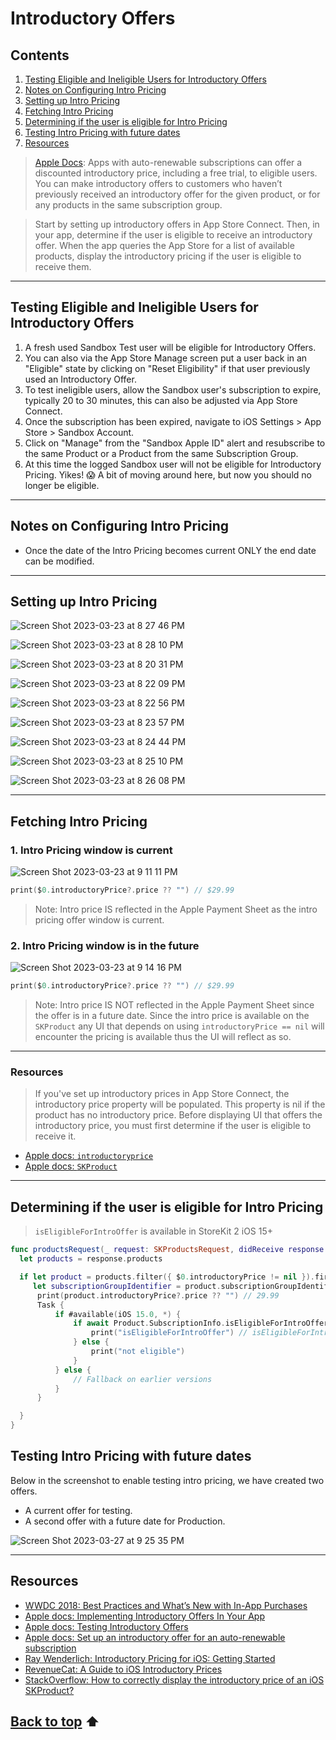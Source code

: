 # Introductory Offers 

## Contents 

1. [Testing Eligible and Ineligible Users for Introductory Offers](#testing-eligible-and-ineligible-users-for-introductory-offers)
2. [Notes on Configuring Intro Pricing](#notes-on-configuring-intro-pricing)
3. [Setting up Intro Pricing](#setting-up-intro-pricing)
4. [Fetching Intro Pricing](#fetching-intro-pricing)
5. [Determining if the user is eligible for Intro Pricing](#determining-if-the-user-is-eligible-for-intro-pricing)
6. [Testing Intro Pricing with future dates](#testing-intro-pricing-with-future-dates)
7. [Resources](#resources)


> [Apple Docs](https://developer.apple.com/documentation/storekit/in-app_purchase/original_api_for_in-app_purchase/subscriptions_and_offers/implementing_introductory_offers_in_your_app): Apps with auto-renewable subscriptions can offer a discounted introductory price, including a free trial, to eligible users. You can make introductory offers to customers who haven’t previously received an introductory offer for the given product, or for any products in the same subscription group.

> Start by setting up introductory offers in App Store Connect. Then, in your app, determine if the user is eligible to receive an introductory offer. When the app queries the App Store for a list of available products, display the introductory pricing if the user is eligible to receive them.

***

## Testing Eligible and Ineligible Users for Introductory Offers

1. A fresh used Sandbox Test user will be eligible for Introductory Offers.
2. You can also via the App Store Manage screen put a user back in an "Eligible" state by clicking on "Reset Eligibility" if that user previously used an Introductory Offer.
3. To test ineligible users, allow the Sandbox user's subscription to expire, typically 20 to 30 minutes, this can also be adjusted via App Store Connect. 
4. Once the subscription has been expired, navigate to iOS Settings > App Store > Sandbox Account. 
5. Click on "Manage" from the "Sandbox Apple ID" alert and resubscribe to the same Product or a Product from the same Subscription Group.
6. At this time the logged Sandbox user will not be eligible for Introductory Pricing. Yikes! 😱 A bit of moving around here, but now you should no longer be eligible. 

***

## Notes on Configuring Intro Pricing 

* Once the date of the Intro Pricing becomes current ONLY the end date can be modified.

***

## Setting up Intro Pricing 

![Screen Shot 2023-03-23 at 8 27 46 PM](https://user-images.githubusercontent.com/1819208/227393273-95ce24ac-3db1-4b7b-8c55-a2409fca8ee7.png)

![Screen Shot 2023-03-23 at 8 28 10 PM](https://user-images.githubusercontent.com/1819208/227393282-49633435-687d-4e8e-a45c-1b02131b89ad.png)

![Screen Shot 2023-03-23 at 8 20 31 PM](https://user-images.githubusercontent.com/1819208/227392454-dd9089ed-cea4-4625-a6aa-faf86d7c3f6f.png)

![Screen Shot 2023-03-23 at 8 22 09 PM](https://user-images.githubusercontent.com/1819208/227392596-fa9eac8b-4a13-45e9-a326-d61e2380bc93.png)

![Screen Shot 2023-03-23 at 8 22 56 PM](https://user-images.githubusercontent.com/1819208/227392671-9622e5a2-6003-4c21-82ab-c24e1d0fc953.png)

![Screen Shot 2023-03-23 at 8 23 57 PM](https://user-images.githubusercontent.com/1819208/227392768-fec1f467-87f9-4fe9-85e6-f9e88ebd7805.png)

![Screen Shot 2023-03-23 at 8 24 44 PM](https://user-images.githubusercontent.com/1819208/227392854-b0e14177-4bc0-45a4-a15a-7504b328232a.png)

![Screen Shot 2023-03-23 at 8 25 10 PM](https://user-images.githubusercontent.com/1819208/227392890-bb67a359-91d2-4239-8e7f-5fcc92f80488.png)

![Screen Shot 2023-03-23 at 8 26 08 PM](https://user-images.githubusercontent.com/1819208/227393024-6d2a5e7f-b51d-407d-9c91-2becd73fda9e.png)

***

## Fetching Intro Pricing 

### 1. Intro Pricing window is current

![Screen Shot 2023-03-23 at 9 11 11 PM](https://user-images.githubusercontent.com/1819208/227399115-ff3a52da-9850-417a-94dc-65123aa0cc5e.png)

```swift
print($0.introductoryPrice?.price ?? "") // $29.99
```

> Note: Intro price IS reflected in the Apple Payment Sheet as the intro pricing offer window is current.

### 2. Intro Pricing window is in the future

![Screen Shot 2023-03-23 at 9 14 16 PM](https://user-images.githubusercontent.com/1819208/227399706-bb1b9b0a-1efc-4390-8e7f-ab8af2345438.png)

```swift
print($0.introductoryPrice?.price ?? "") // $29.99
```

> Note: Intro price IS NOT reflected in the Apple Payment Sheet since the offer is in a future date. Since the intro price is available on the `SKProduct` any UI that depends on using `introductoryPrice == nil` will encounter the pricing is available thus the UI will reflect as so.

***

### Resources 
> If you've set up introductory prices in App Store Connect, the introductory price property will be populated. This property is nil if the product has no introductory price. Before displaying UI that offers the introductory price, you must first determine if the user is eligible to receive it.

* [Apple docs: `introductoryprice`](https://developer.apple.com/documentation/storekit/skproduct/2936878-introductoryprice)
* [Apple docs: `SKProduct`](https://developer.apple.com/documentation/storekit/skproduct)

***

## Determining if the user is eligible for Intro Pricing

> `isEligibleForIntroOffer` is available in StoreKit 2 iOS 15+

```swift
func productsRequest(_ request: SKProductsRequest, didReceive response: SKProductsResponse) {
  let products = response.products

  if let product = products.filter({ $0.introductoryPrice != nil }).first,
     let subscriptionGroupIdentifier = product.subscriptionGroupIdentifier {
      print(product.introductoryPrice?.price ?? "") // 29.99
      Task {
          if #available(iOS 15.0, *) {
              if await Product.SubscriptionInfo.isEligibleForIntroOffer(for: subscriptionGroupIdentifier) {
                  print("isEligibleForIntroOffer") // isEligibleForIntroOffer
              } else {
                  print("not eligible")
              }
          } else {
              // Fallback on earlier versions
          }
      }

  }
}
```

## Testing Intro Pricing with future dates 

Below in the screenshot to enable testing intro pricing, we have created two offers. 
* A current offer for testing.
* A second offer with a future date for Production.

![Screen Shot 2023-03-27 at 9 25 35 PM](https://user-images.githubusercontent.com/1819208/228102768-985e9b5b-996c-4c96-8e61-c39b718d2288.png)


***

## Resources 

* [WWDC 2018: Best Practices and What’s New with In-App Purchases](https://developer.apple.com/videos/play/wwdc2018/704/)
* [Apple docs: Implementing Introductory Offers In Your App](https://developer.apple.com/documentation/storekit/original_api_for_in-app_purchase/subscriptions_and_offers/implementing_introductory_offers_in_your_app)
* [Apple docs: Testing Introductory Offers](https://developer.apple.com/documentation/storekit/original_api_for_in-app_purchase/subscriptions_and_offers/testing_introductory_offers)
* [Apple docs: Set up an introductory offer for an auto-renewable subscription](https://help.apple.com/app-store-connect/#/deve1d49254f)
* [Ray Wenderlich: Introductory Pricing for iOS: Getting Started](https://www.raywenderlich.com/9307-introductory-pricing-for-ios-getting-started)
* [RevenueCat: A Guide to iOS Introductory Prices](https://www.revenuecat.com/blog/ios-introductory-prices/)
* [StackOverflow: How to correctly display the introductory price of an iOS SKProduct?](https://stackoverflow.com/questions/52983778/how-to-correctly-display-the-introductory-price-of-an-ios-skproduct)

## [Back to top](#introductory-offers) ⬆️

